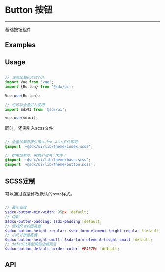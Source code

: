 # Button 按钮
---

基础按钮组件

## Examples

<Common-BasicUsage>
  <ui-button-button></ui-button-button>
  <highlight-code slot="codeText" lang="vue">
    <template>
      <div class="demo-button">
        <SdxuButton type="default">默认</SdxuButton>
        <SdxuButton type="primary">primary</SdxuButton>
        <SdxuButton type="primary" size="small">small</SdxuButton>
        <SdxuButton type="primary" size="regular" :invert="true">invert</SdxuButton>
        <SdxuButton type="primary" size="regular" :loading="true">loading</SdxuButton>
        <SdxuButton type="primary" size="regular" :plain="true">文字按钮</SdxuButton>
        <SdxuButton type="primary" size="regular" :disabled="true">禁用</SdxuButton>
        <SdxuButton type="default" size="regular" :shadow="true">投影</SdxuButton>
        <SdxuButton type="primary" size="regular" :block="true">block</SdxuButton>
      <SdxuButton type="text" size="regular" trigger="click">
                      中文
                      <template slot="dropdown">
                          <SdxuButton type="text" size="regular" block>中文</SdxuButton>
                          <SdxuButton type="text" size="regular" block>English</SdxuButton>
                      </template>
                  </SdxuButton>
                  <SdxuButton type="primary" size="regular" trigger="click" dropdown-width="150px">
                      中文
                      <template slot="dropdown">
                          <SdxuButton type="text" size="regular" block>中文</SdxuButton>
                          <SdxuButton type="text" size="regular" block>English</SdxuButton>
                      </template>
                  </SdxuButton>
      </div>
    </template>
  </highlight-code>
</Common-BasicUsage>

## Usage

```js

// 按需加载的方式引入
import Vue from 'vue';
import {Button} from '@sdx/ui';

Vue.use(Button);

// 也可以全量引入使用
import SdxUI from '@sdx/ui';

Vue.use(SdxUI);
```

同时，还需引入scss文件:

```scss

// 全量加载直接引用index.scss文件即可
@import '~@sdx/ui/lib/theme/index.scss';

// 按需加载时，需要引用两个文件：
@import '~@sdx/ui/lib/theme/base.scss';
@import '~@sdx/ui/lib/theme/button.scss';

```

## SCSS定制

可以通过变量修改默认的scss样式。

```scss

// 最小宽度
$sdxu-button-min-width: 95px !default; 
// 边距
$sdxu-button-padding: $sdx-padding !default;
// 常规尺寸按钮高度
$sdxu-button-height-regular: $sdx-form-element-height-regular !default;
// 小尺寸按钮高度
$sdxu-button-height-small: $sdx-form-element-height-small !default;
// default类型按钮边框颜色
$sdxu-button-default-border-color: #E4E7Ed !default;
```

## API

<ui-button-api slot="api" />
